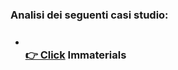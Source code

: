 ### Analisi dei seguenti casi studio:

* ### <br>[👉 Click](https://divisare.com/projects/170526-einar-sneve-martinussen-jorn-knutsen-timo-arnall-immaterials-light-painting-wifi) Immaterials
